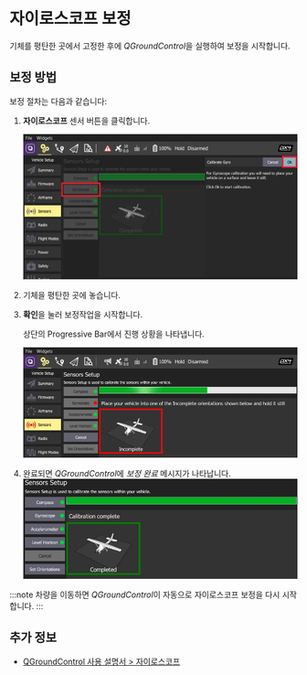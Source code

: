 # 자이로스코프 보정

기체를 평탄한 곳에서 고정한 후에 *QGroundControl*을 실행하여 보정을 시작합니다.

## 보정 방법

보정 절차는 다음과 같습니다:

1. **자이로스코프** 센서 버튼을 클릭합니다.
    
    ![자이로스코프 보정 PX4 선택](../../assets/qgc/setup/sensor/gyroscope_calibrate_px4.jpg)

2. 기체을 평탄한 곳에 놓습니다.

3. **확인**을 눌러 보정작업을 시작합니다.
    
    상단의 Progressive Bar에서 진행 상황을 나타냅니다.
    
    ![PX4에서 자이로스코프 보정 진행 중](../../assets/qgc/setup/sensor/gyroscope_calibrate_progress_px4.jpg)

4. 완료되면 *QGroundControl*에 *보정 완료* 메시지가 나타납니다. ![PX4에서 자이로스코프 보정 완료](../../assets/qgc/setup/sensor/gyroscope_calibrate_complete_px4.jpg)

:::note
차량을 이동하면 *QGroundControl*이 자동으로 자이로스코프 보정을 다시 시작합니다.
:::

## 추가 정보

* [QGroundControl 사용 설명서 > 자이로스코프](https://docs.qgroundcontrol.com/en/SetupView/sensors_px4.html#gyroscope)
